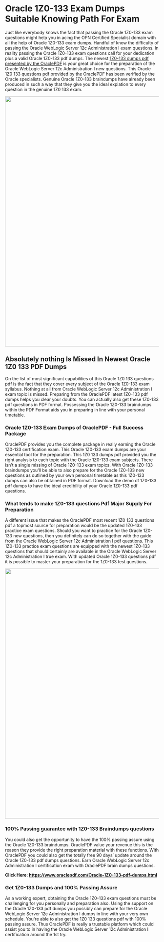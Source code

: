 <h1>Oracle 1Z0-133 Exam Dumps Suitable Knowing Path For Exam</h1>
<p>Just like everybody knows the fact that passing the Oracle 1Z0-133 exam questions might help you in acing the&nbsp;OPN Certified Specialist&nbsp;domain with all the help of Oracle 1Z0-133 exam dumps. Handful of know the difficulty of passing the Oracle WebLogic Server 12c Administration I exam questions. In reality passing the Oracle 1Z0-133 exam questions call for your dedication plus a valid Oracle 1Z0-133 pdf dumps. The newest&nbsp;<a href="https://www.oraclepdf.com/Oracle-1Z0-133-pdf-dumps.html">1Z0-133 dumps pdf presented by the OraclePDF</a>&nbsp;is your great choice for the preparation of the Oracle WebLogic Server 12c Administration I new questions. This Oracle 1Z0 133 questions pdf provided by the OraclePDF has been verified by the Oracle specialists. Genuine Oracle 1Z0-133 braindumps have already been produced in such a way that they give you the ideal expiation to every question in the genuine 1Z0 133 exam.</p>
<p><a href="https://www.oraclepdf.com/Oracle-1Z0-133-pdf-dumps.html"><img src="https://i.ibb.co/mJY6Knz/1.png" width="820" /></a></p>
<h2>Absolutely nothing Is Missed In Newest Oracle 1Z0 133 PDF Dumps</h2>
<p>On the list of most significant capabilities of this Oracle 1Z0 133 questions pdf is the fact that they cover every subject of the Oracle 1Z0-133 exam syllabus. Nothing at all from Oracle WebLogic Server 12c Administration I exam topic is missed. Preparing from the OraclePDF latest 1Z0-133 pdf dumps helps you clear your doubts. You can actually also get these 1Z0-133 pdf questions in PDF format. Possessing the Oracle 1Z0-133 braindumps within the PDF Format aids you in preparing in line with your personal timetable.</p>
<h3>Oracle 1Z0-133 Exam Dumps of OraclePDF - Full Success Package</h3>
<p>OraclePDF provides you the complete package in really earning the Oracle 1Z0-133 certification exam. This Oracle 1Z0-133 exam dumps are your essential tool for the preparation. This 1Z0 133 dumps pdf provided you the right analysis to each topic with the Oracle 1Z0-133 exam subjects. There isn&rsquo;t a single missing of Oracle 1Z0-133 exam topics. With Oracle 1Z0-133 braindumps you'll be able to also prepare for the Oracle 1Z0-133 new questions as outlined by your own personal timetable as this 1Z0-133 dumps can also be obtained in PDF format. Download the demo of 1Z0-133 pdf dumps to have the ideal credibility of your Oracle 1Z0-133 pdf questions.</p>
<h3>What tends to make 1Z0-133 questions Pdf Major Supply For Preparation</h3>
<p>A different issue that makes the OraclePDF most recent 1Z0 133 questions pdf a topmost source for preparation would be the updated 1Z0-133 practice exam questions. Should you want to practice for the Oracle 1Z0-133 new questions, then you definitely can do so together with the guide from the Oracle WebLogic Server 12c Administration I pdf questions. This 1Z0-133 practice exam questions are equipped with the newest 1Z0-133 questions that should certainly are available in the Oracle WebLogic Server 12c Administration I true exam. With updated Oracle 1Z0-133 questions pdf it is possible to master your preparation for the 1Z0-133 test questions.</p>
<p><img src="https://i.ibb.co/TWQ7T6D/2.png" width="820" /></p>
<h3>100% Passing guarantee with 1Z0-133 Braindumps questions</h3>
<p>You could also get the opportunity to have the 100% passing assure using the Oracle 1Z0-133 braindumps. OraclePDF value your revenue this is the reason they provide the right preparation material with these functions. With OraclePDF you could also get the totally free 90 days&rsquo; update around the Oracle 1Z0-133 pdf dumps questions. Earn Oracle WebLogic Server 12c Administration I certification exam with&nbsp;OraclePDF&nbsp;brain dumps questions.</p>
<p><strong>Click Here: <a href="https://www.oraclepdf.com/Oracle-1Z0-133-pdf-dumps.html">https://www.oraclepdf.com/Oracle-1Z0-133-pdf-dumps.html</a></strong></p>
<h3>Get 1Z0-133&nbsp;Dumps&nbsp;and 100% Passing Assure</h3>
<p>As a working expert, obtaining the Oracle 1Z0-133 exam questions must be challenging for you personally and preparation also. Using the support on the Oracle 1Z0-133 pdf dumps you possibly can prepare for the Oracle WebLogic Server 12c Administration I dumps in line with your very own schedule. You're able to also get the 1Z0 133 questions pdf with 100% passing assure. Thus OraclePDF is really a trustable platform which could assist you to in having the Oracle WebLogic Server 12c Administration I certification around the 1st try.</p>
